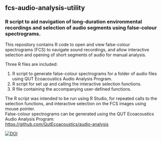 ## fcs-audio-analysis-utility
### R script to aid navigation of long-duration environmental recordings and selection of audio segments using false-colour spectrograms.

This repository contains R code to open and view false-colour spectrograms (FCS) to navigate sound recordings, and allow interactive selection and opening of short segments of audio for manual analysis.  

Three R files are included:  
1. R script to generate false-colour spectrograms for a folder of audio files using QUT Ecoacoustics Audio Analysis Program.
2. R script for set up and calling the interactive selection functions.
3. R file containing the accompanying user-defined functions.  

The R script was intended to be run using R Studio, for repeated calls to the selection functions, and interactive selection on the FCS images using mouse pointer.  
False-colour spectrograms can be generated using the QUT Ecoacoustics Audio Analysis Program:  
https://github.com/QutEcoacoustics/audio-analysis

[![DOI](https://zenodo.org/badge/376440754.svg)](https://zenodo.org/badge/latestdoi/376440754)  
